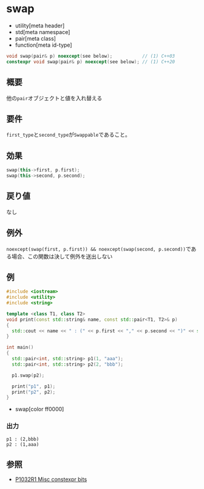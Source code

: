 # swap
* utility[meta header]
* std[meta namespace]
* pair[meta class]
* function[meta id-type]

```cpp
void swap(pair& p) noexcept(see below);           // (1) C++03
constexpr void swap(pair& p) noexcept(see below); // (1) C++20
```

## 概要
他の`pair`オブジェクトと値を入れ替える


## 要件
`first_type`と`second_type`が`Swappable`であること。


## 効果
```cpp
swap(this->first, p.first);
swap(this->second, p.second);
```


## 戻り値
なし


## 例外
`noexcept(swap(first, p.first)) && noexcept(swap(second, p.second))`である場合、この関数は決して例外を送出しない


## 例
```cpp example
#include <iostream>
#include <utility>
#include <string>

template <class T1, class T2>
void print(const std::string& name, const std::pair<T1, T2>& p)
{
  std::cout << name << " : (" << p.first << "," << p.second << ")" << std::endl;
}

int main()
{
  std::pair<int, std::string> p1(1, "aaa");
  std::pair<int, std::string> p2(2, "bbb");

  p1.swap(p2);

  print("p1", p1);
  print("p2", p2);
}
```
* swap[color ff0000]

### 出力
```
p1 : (2,bbb)
p2 : (1,aaa)
```

## 参照
- [P1032R1 Misc constexpr bits](http://www.open-std.org/jtc1/sc22/wg21/docs/papers/2018/p1032r1.html)
